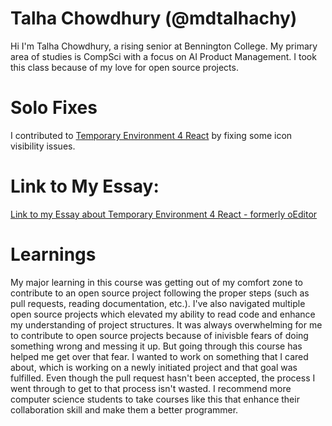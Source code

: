 # Talha Chowdhury (@mdtalhachy)

Hi I'm Talha Chowdhury, a rising senior at Bennington College. My primary area of studies is CompSci with a focus on AI Product Management. I took this class because of my love for open
source projects. 

# Solo Fixes

I contributed to [Temporary Environment 4 React](https://github.com/cu8code/Temporary-Environment-4-React/pull/29) by fixing some icon visibility issues.

# Link to My Essay: 

[Link to my Essay about Temporary Environment 4 React - formerly oEditor](https://docs.google.com/document/d/1b6I3zi2j0btmbHblXpOVSh00CMr16DqC03-7kQ7jfik/edit?usp=sharing)

# Learnings 


My major learning in this course was getting out of my comfort zone to contribute to an open source project following the proper steps (such as pull requests, reading documentation, etc.). I've also navigated multiple open source projects which elevated my ability to read code and enhance my understanding of project structures. It was always overwhelming for me to contribute to open source projects because of inivisble fears of doing something wrong and messing it up. But going through this course has helped me get over that fear. I wanted to work on something that I cared about, which is working on a newly initiated project and that goal was fulfilled. Even though the pull request hasn't been accepted, the process I went through to get to that process isn't wasted. I recommend more computer science students to take courses like this that enhance their collaboration skill and make them a better programmer.


